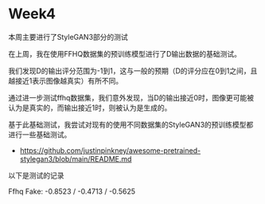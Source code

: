 # Week4
本周主要进行了StyleGAN3部分的测试

在上周，我在使用FFHQ数据集的预训练模型进行了D输出数据的基础测试。

我们发现D的输出评分范围为-1到1，这与一般的预期（D的评分应在0到1之间，且越接近1表示图像越真实）有所不同。

通过进一步测试ffhq数据集，我们意外发现，当D的输出接近0时，图像更可能被认为是真实的，而输出接近1时，则被认为是生成的。

基于此基础测试，我尝试对现有的使用不同数据集的StyleGAN3的预训练模型都进行一些基础测试。
- https://github.com/justinpinkney/awesome-pretrained-stylegan3/blob/main/README.md

以下是测试的记录

Ffhq
Fake: -0.8523 / -0.4713 / -0.5625
